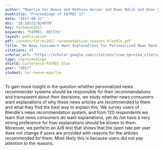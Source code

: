 ```yaml
---
author: "Maartje ter Hoeve and Mathieu Heruer and Daan Odijk and Anne Schuth and Martijn Spitters and Ron Mulder and Nick van der Wildt and Maarten de Rijke"
booktitle: "Proceedings of FATREC'17"
date: "2017-08-31"
doi: "10.18122/B24D7N"
key: terhoeve2017
keywords: "FATREC, RECSYS"
layout: publication
pdf: /assets/fatrec2017-recommendation-reasons-blendle.pdf
title: "Do News Consumers Want Explanations for Personalized News Rankings?"
citations: 45
scholar_url: "https://scholar.google.com/citations?view_op=view_citation&hl=en&user=Y3ahb_wAAAAJ&pagesize=100&citation_for_view=Y3ahb_wAAAAJ:XoXfffV-tXoC"
type: inproceedings
shield: conference-FATREC-blue
year: "2017"
student: ter-hoeve-maartje
---
```


To gain more insight in the question whether personalized news recommender systems should be responsible for their
recommendations and transparent about their decisions, we study whether news consumers want explanations of why these
news articles are recommended to them and what they find the best way to explain this. We survey users of Blendle's news
recommendation system, and from 120 respondents we learn that news consumers do want explanations, yet do not have a
very strong preference for how explanations should be shown to them. Moreover, we perform an A/B test that shows that
the open rate per user does not change if users are provided with reasons for the articles recommended for them. Most
likely this is because users did not pay attention to the reasons.
